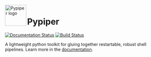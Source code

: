 <img src="https://raw.githubusercontent.com/databio/pypiper/master/logo_pypiper.svg?sanitize=true" alt="Pypiper logo" height="70" align="left"/>

# Pypiper

[![Documentation Status](https://readthedocs.org/projects/pypiper/badge/?version=latest)](http://pypiper.readthedocs.org/en/latest/?badge=latest)
[![Build Status](https://github.com/databio/pypiper/actions/workflows/run-pytest.yml/badge.svg?branch=dev)](https://github.com/databio/pypiper/actions/workflows/run-pytest.yml?branch=dev)

A lightweight python toolkit for gluing together restartable, robust shell pipelines. Learn more in the [documentation](http://pypiper.databio.org).
